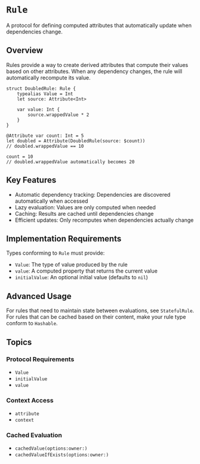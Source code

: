 # ``Rule``

A protocol for defining computed attributes that automatically update when dependencies change.

## Overview

Rules provide a way to create derived attributes that compute their values based on other attributes. When any dependency changes, the rule will automatically recompute its value.

    struct DoubledRule: Rule {
        typealias Value = Int
        let source: Attribute<Int>
        
        var value: Int {
            source.wrappedValue * 2
        }
    }

    @Attribute var count: Int = 5
    let doubled = Attribute(DoubledRule(source: $count))
    // doubled.wrappedValue == 10

    count = 10
    // doubled.wrappedValue automatically becomes 20

## Key Features

- Automatic dependency tracking: Dependencies are discovered automatically when accessed
- Lazy evaluation: Values are only computed when needed
- Caching: Results are cached until dependencies change
- Efficient updates: Only recomputes when dependencies actually change

## Implementation Requirements

Types conforming to `Rule` must provide:
- `Value`: The type of value produced by the rule
- `value`: A computed property that returns the current value
- `initialValue`: An optional initial value (defaults to `nil`)

## Advanced Usage

For rules that need to maintain state between evaluations, see ``StatefulRule``.
For rules that can be cached based on their content, make your rule type conform to `Hashable`.

## Topics

### Protocol Requirements

- ``Value``
- ``initialValue``
- ``value``

### Context Access

- ``attribute``
- ``context``

### Cached Evaluation

- ``cachedValue(options:owner:)``
- ``cachedValueIfExists(options:owner:)``